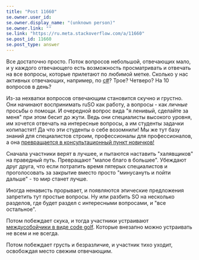 ```yaml
---
title: "Post 11660"
se.owner.user_id: 
se.owner.display_name: "(unknown person)"
se.owner.link: ""
se.link: "https://ru.meta.stackoverflow.com/a/11660"
se.post_id: 11660
se.post_type: answer
---
```

<p>Все достаточно просто. Поток вопросов небольшой, отвечающих мало, и у каждого отвечающего есть возможность просматривать и отвечать на все вопросы, которые прилетают по любимой метке. Сколько у нас активных отвечающих, например, по <a href="https://ru.stackoverflow.com/questions/tagged/c%23" class="post-tag" title="показать вопросы с меткой [c#]" rel="tag">c#</a>? Трое? Четверо? На 10 вопросов в день?</p>
<p>Из-за нехватки вопросов отвечающим становится скучно и грустно. Они начинают воспринимать ruSO как работу, а вопросы - как <em>личные</em> просьбы о помощи. И очередной вопрос вида &quot;я ленивый, сделайте за меня&quot; при этом бесит до жути. Ведь они специалисты высокого уровня, им хочется отвечать на интересные вопросы, а им студенты задачки копипастят! Да что эти студенты о себе возомнили! Мы же тут базу знаний для специалистов строим, профессионалы для профессионалов, а она <a href="https://ru.meta.stackoverflow.com/questions/616/">превращается в консультационный пункт новичков!</a></p>
<p>Сначала участники верят в лучшее, и пытаются наставить &quot;халявщиков&quot; на праведный путь. Превращают &quot;малое благо в большее&quot;. Убеждают друг друга, что если потратить время пятерых специалистов и проголосовать за закрытие вместо просто &quot;минусануть и пойти дальше&quot; - то мир станет лучше.</p>
<p>Иногда ненависть прорывает, и появляются эпические предложения запретить тут простые вопросы. Ну или разбить SO на несколько разделов, где будет раздел с интересными вопросами, и &quot;все остальное&quot;.</p>
<p>Потом побеждает скука, и тогда участники устраивают <a href="https://ru.meta.stackoverflow.com/questions/10370/">междусобойчики в виде code golf</a>. Которые внезапно можно устраивать не всем и не всегда.</p>
<p>Потом побеждает грусть и безразличие, и участник тихо уходит, освобождая место свежим отвечающим.</p>
